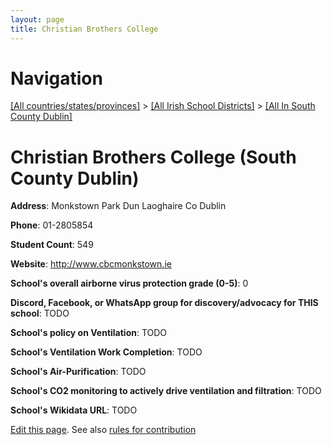 ```yaml
---
layout: page
title: Christian Brothers College
---
```

# Navigation

[[All countries/states/provinces]](../../..) > [[All Irish School Districts]](../..) > [[All In South County Dublin]](..)

# Christian Brothers College (South County Dublin)

**Address**: Monkstown Park Dun Laoghaire Co Dublin

**Phone**: 01-2805854

**Student Count**: 549

**Website**: <http://www.cbcmonkstown.ie>

**School's overall airborne virus protection grade (0-5)**: 0

**Discord, Facebook, or WhatsApp group for discovery/advocacy for THIS school**: TODO

**School's policy on Ventilation**: TODO

**School's Ventilation Work Completion**: TODO

**School's Air-Purification**: TODO

**School's CO2 monitoring to actively drive ventilation and filtration**: TODO

**School's Wikidata URL**: TODO


[Edit this page](https://github.com/ventilate-schools/Ireland/edit/main/./Dublin_South_County_Dublin/Christian_Brothers_College.md). See also [rules for contribution](../../../contribution-rules/)